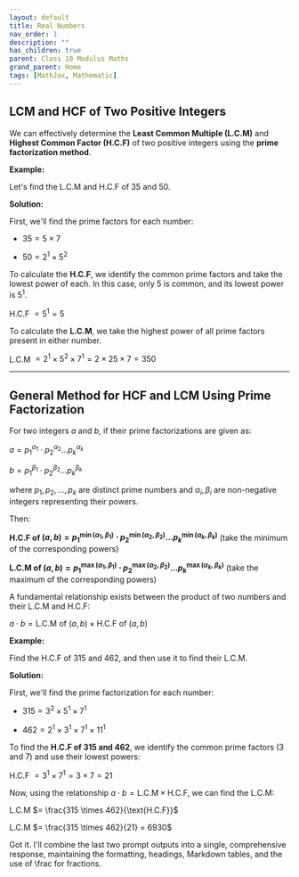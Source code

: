 ```yaml
---
layout: default
title: Real Numbers
nav_order: 1
description: ""
has_children: true
parent: Class 10 Modulus Maths
grand_parent: Home
tags: [MathJax, Mathematic]
---
```





## LCM and HCF of Two Positive Integers



We can effectively determine the **Least Common Multiple (L.C.M)** and **Highest Common Factor (H.C.F)** of two positive integers using the **prime factorization method**.



**Example:**

Let's find the L.C.M and H.C.F of 35 and 50.



**Solution:**

First, we'll find the prime factors for each number:

* $35 = 5 \times 7$

* $50 = 2^1 \times 5^2$



To calculate the **H.C.F**, we identify the common prime factors and take the lowest power of each. In this case, only 5 is common, and its lowest power is $5^1$.

H.C.F $= 5^1 = 5$



To calculate the **L.C.M**, we take the highest power of all prime factors present in either number.

L.C.M $= 2^1 \times 5^2 \times 7^1 = 2 \times 25 \times 7 = 350$



---



## General Method for HCF and LCM Using Prime Factorization



For two integers $a$ and $b$, if their prime factorizations are given as:

$a = p_1^{\alpha_1} \cdot p_2^{\alpha_2} \ldots p_k^{\alpha_k}$

$b = p_1^{\beta_1} \cdot p_2^{\beta_2} \ldots p_k^{\beta_k}$

where $p_1, p_2, \ldots, p_k$ are distinct prime numbers and $\alpha_i, \beta_i$ are non-negative integers representing their powers.



Then:

**H.C.F of $(a, b) = p_1^{\min(\alpha_1, \beta_1)} \cdot p_2^{\min(\alpha_2, \beta_2)} \ldots p_k^{\min(\alpha_k, \beta_k)}$** (take the minimum of the corresponding powers)



**L.C.M of $(a, b) = p_1^{\max(\alpha_1, \beta_1)} \cdot p_2^{\max(\alpha_2, \beta_2)} \ldots p_k^{\max(\alpha_k, \beta_k)}$** (take the maximum of the corresponding powers)



A fundamental relationship exists between the product of two numbers and their L.C.M and H.C.F:

$a \cdot b = \text{L.C.M of }(a, b) \times \text{H.C.F of }(a, b)$



**Example:**

Find the H.C.F of 315 and 462, and then use it to find their L.C.M.



**Solution:**

First, we'll find the prime factorization for each number:

* $315 = 3^2 \times 5^1 \times 7^1$

* $462 = 2^1 \times 3^1 \times 7^1 \times 11^1$



To find the **H.C.F of 315 and 462**, we identify the common prime factors (3 and 7) and use their lowest powers:

H.C.F $= 3^1 \times 7^1 = 3 \times 7 = 21$



Now, using the relationship $a \cdot b = \text{L.C.M} \times \text{H.C.F}$, we can find the L.C.M:

L.C.M $= \frac{315 \times 462}{\text{H.C.F}}$

L.C.M $= \frac{315 \times 462}{21} = 6930$



Got it. I'll combine the last two prompt outputs into a single, comprehensive response, maintaining the formatting, headings, Markdown tables, and the use of \frac for fractions.
